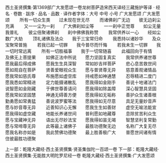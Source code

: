 西土圣贤撰集·第1369部广大发愿颂一卷龙树菩萨造宋西天译经三藏施护等译
· 经名 · 卷数 · 跋序
· 品名 · 品数 · 译作者字体：大号 中号 小号
广大发愿颂
广大发愿颂
　　所有一切众生类　　过未现在世无尽
　　而诸佛刹广无边　　彼无边刹尘充满
　　又一一尘为一刹　　广大佛刹如尘等
　　一一刹中正觉尊　　如尘无量我普礼
　　彼尘倍聚诸佛刹　　刹中佛佛我称赞
　　我常供养以一心　　经如尘数广大劫
　　顶礼诸佛及法众　　我于三宝常归命
　　我悉持以诸妙华　　及众宝聚常普施
　　若我已起一切罪　　我今普尽而忏悔
　　若我未生一切罪　　我一切时常远离
　　所有一切胜福事　　我于一切常随喜
　　此福回向于有情　　及佛无上菩提果
　　如佛正法中所说　　愿力坚固复真实
　　我常供养诸世尊　　愿我最后得成佛
　　愿我生生具深智　　常如妙吉祥菩萨
　　悲心息苦救世间　　愿如观自在菩萨
　　贤善爱眼视众生　　愿与普贤尊无异
　　慈意善观诸情品　　愿我常如慈氏尊
　　布施愿如虚空库　　持戒愿如神通慧
　　忍辱精进二度门　　愿我悉如常精进
　　定力能摄诸散乱　　愿我得如金刚手
　　善说十地诸法门　　说智愿如金刚藏
　　于佛世尊善请问　　愿我得如除盖障
　　深心智慧具坚固　　愿我常如坚固慧
　　神通无碍善方便　　愿我得如无垢称
　　善护众生诸善根　　勤勇愿如常勇猛
　　善说波罗蜜等法　　愿我得如无尽意
　　具足无量妙音声　　愿与妙音尊无异
　　近善知识心无懈　　愿我生生如善财
　　虚空无喻法能宣　　愿我得如虚空藏
　　地能长养诸世间　　普利愿如地藏尊
　　息除贫苦利众生　　愿与宝藏神无异
　　语出无尽妙法宝　　愿我得如昙无竭
　　智慧坚利复常勤　　愿与常啼尊无异
　　此等最上诸佛子　　最胜功德聚无边
　　名称广大复无尽　　愿我名称亦如是
　　我此赞佛功德聚　　最上胜善极广大
　　普愿世间诸有情　　住彼最胜功德聚

上一部：乾隆大藏经·西土圣贤撰集·贤圣集伽陀一百颂一卷
下一部：乾隆大藏经·西土圣贤撰集·无能胜大明陀罗尼经一卷
乾隆大藏经·西土圣贤撰集·广大发愿颂